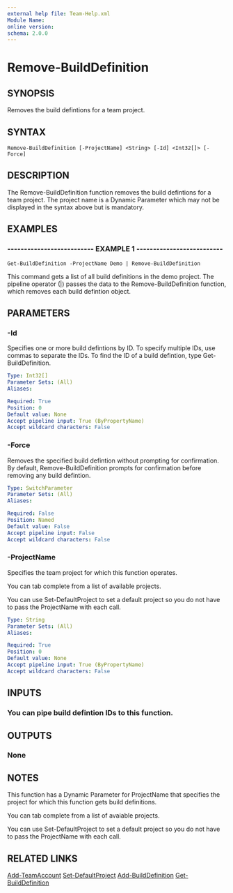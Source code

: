 ```yaml
---
external help file: Team-Help.xml
Module Name: 
online version: 
schema: 2.0.0
---
```


# Remove-BuildDefinition

## SYNOPSIS
Removes the build defintions for a team project.

## SYNTAX

```
Remove-BuildDefinition [-ProjectName] <String> [-Id] <Int32[]> [-Force]
```

## DESCRIPTION
The Remove-BuildDefinition function removes the build defintions for a
team project.
The project name is a Dynamic Parameter which may not be
displayed in the syntax above but is mandatory.

## EXAMPLES

### -------------------------- EXAMPLE 1 --------------------------
```
Get-BuildDefinition -ProjectName Demo | Remove-BuildDefinition
```

This command gets a list of all build definitions in the demo project.
The
pipeline operator (|) passes the data to the Remove-BuildDefinition
function, which removes each build defintion object.

## PARAMETERS

### -Id
Specifies one or more build defintions by ID.
To specify multiple IDs, use
commas to separate the IDs.
To find the ID of a build defintion, type
Get-BuildDefinition.

```yaml
Type: Int32[]
Parameter Sets: (All)
Aliases: 

Required: True
Position: 0
Default value: None
Accept pipeline input: True (ByPropertyName)
Accept wildcard characters: False
```

### -Force
Removes the specified build defintion without prompting for confirmation.
By default, Remove-BuildDefinition prompts for confirmation before
removing any build defintion.

```yaml
Type: SwitchParameter
Parameter Sets: (All)
Aliases: 

Required: False
Position: Named
Default value: False
Accept pipeline input: False
Accept wildcard characters: False
```

### -ProjectName
Specifies the team project for which this function operates.

You can tab complete from a list of available projects.

You can use Set-DefaultProject to set a default project so
you do not have to pass the ProjectName with each call.

```yaml
Type: String
Parameter Sets: (All)
Aliases: 

Required: True
Position: 0
Default value: None
Accept pipeline input: True (ByPropertyName)
Accept wildcard characters: False
```

## INPUTS

### You can pipe build defintion IDs to this function.

## OUTPUTS

### None

## NOTES
This function has a Dynamic Parameter for ProjectName that specifies the
project for which this function gets build definitions.

You can tab complete from a list of avaiable projects.

You can use Set-DefaultProject to set a default project so you do not have
to pass the ProjectName with each call.

## RELATED LINKS

[Add-TeamAccount](Add-TeamAccount.md)
[Set-DefaultProject](Set-DefaultProject.md)
[Add-BuildDefinition](Add-BuildDefinition.md)
[Get-BuildDefinition](Get-BuildDefinition.md)

